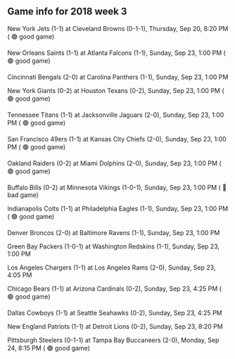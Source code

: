 ## Game info for 2018 week 3
New York Jets (1-1) at Cleveland Browns (0-1-1), Thursday, Sep 20, 8:20 PM (	:green_circle: good game)



New Orleans Saints (1-1) at Atlanta Falcons (1-1), Sunday, Sep 23, 1:00 PM (	:green_circle: good game)

Cincinnati Bengals (2-0) at Carolina Panthers (1-1), Sunday, Sep 23, 1:00 PM

New York Giants (0-2) at Houston Texans (0-2), Sunday, Sep 23, 1:00 PM (	:green_circle: good game)

Tennessee Titans (1-1) at Jacksonville Jaguars (2-0), Sunday, Sep 23, 1:00 PM (	:green_circle: good game)

San Francisco 49ers (1-1) at Kansas City Chiefs (2-0), Sunday, Sep 23, 1:00 PM (	:green_circle: good game)

Oakland Raiders (0-2) at Miami Dolphins (2-0), Sunday, Sep 23, 1:00 PM (	:green_circle: good game)

Buffalo Bills (0-2) at Minnesota Vikings (1-0-1), Sunday, Sep 23, 1:00 PM (	:red_circle: bad game)

Indianapolis Colts (1-1) at Philadelphia Eagles (1-1), Sunday, Sep 23, 1:00 PM (	:green_circle: good game)

Denver Broncos (2-0) at Baltimore Ravens (1-1), Sunday, Sep 23, 1:00 PM

Green Bay Packers (1-0-1) at Washington Redskins (1-1), Sunday, Sep 23, 1:00 PM



Los Angeles Chargers (1-1) at Los Angeles Rams (2-0), Sunday, Sep 23, 4:05 PM

Chicago Bears (1-1) at Arizona Cardinals (0-2), Sunday, Sep 23, 4:25 PM (	:green_circle: good game)

Dallas Cowboys (1-1) at Seattle Seahawks (0-2), Sunday, Sep 23, 4:25 PM



New England Patriots (1-1) at Detroit Lions (0-2), Sunday, Sep 23, 8:20 PM



Pittsburgh Steelers (0-1-1) at Tampa Bay Buccaneers (2-0), Monday, Sep 24, 8:15 PM (	:green_circle: good game)

